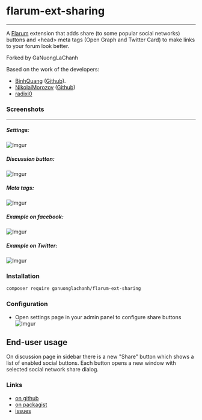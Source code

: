 # flarum-ext-sharing
---
A [Flarum](http://flarum.org) extension that adds share (to some popular social networks) buttons and \<head> meta tags (Open Graph and Twitter Card) to make links to your forum look better.

Forked by GaNuongLaChanh

Based on the work of the developers:
* [BinhQuang](https://discuss.flarum.org/u/BinhQuang) ([Github](https://github.com/tutula1/vingle-share-social)).
* [NikolaiMorozov](https://discuss.flarum.org/u/NikolaiMorozov) ([Github](https://github.com/avatar4eg/flarum-ext-share-social))
* [radixi0](https://github.com/radixi0/)
### Screenshots
---
##### Settings:  
![Imgur](http://i.imgur.com/0tCZWjG.png)  
##### Discussion button:  
![Imgur](http://i.imgur.com/oUkqVdl.png)  
##### Meta tags:  
![Imgur](http://i.imgur.com/FCjI6fQ.png)  
##### Example on facebook:  
![Imgur](http://i.imgur.com/pqQSZIQ.png)
##### Example on Twitter:
![Imgur](http://i.imgur.com/ed3GK0l.png)


### Installation

```bash
composer require ganuonglachanh/flarum-ext-sharing
```

### Configuration

- Open settings page in your admin panel to configure share buttons
![Imgur](http://i.imgur.com/9idgyUs.png)

## End-user usage

On discussion page in sidebar there is a new "Share" button which shows a list of enabled social buttons. Each button opens a new window with selected social network share dialog.

### Links

- [on github](https://github.com/ganuonglachanh/flarum-ext-sharing)
- [on packagist](https://packagist.org/packages/ganuonglachanh/flarum-ext-sharing)
- [issues](https://github.com/ganuonglachanh/flarum-ext-sharing/issues)

